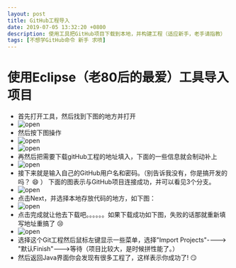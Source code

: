 ```yaml
---
layout: post
title: GitHub工程导入
date: 2019-07-05 13:32:20 +0800
description: 使用工具把GitHub项目下载到本地，并构建工程（适应新手，老手请指教）
tags: [不想学GitHub命令 新手 求喷]
---
```



# 使用Eclipse（老80后的最爱）工具导入项目

  * 首先打开工具，然后找到下图的地方并打开
  * ![open]({{site.baseurl}}/assets/img/GitHub连接.jpg)
  * 然后按下图操作
  * ![open]({{site.baseurl}}/assets/img/gitOpen.jpg)
  * ![open]({{site.baseurl}}/assets/img/gitClone.jpg)
  * 再然后把需要下载gitHub工程的地址填入，下面的一些信息就会制动补上
  * ![open]({{site.baseurl}}/assets/img/gitlink.jpg)
  * 接下来就是输入自己的GitHub用户名和密码。（别告诉我没有，你是搞开发的吗？ :smile: ）
    下面的图表示与GitHub项目连接成功，并可以看见3个分支。
  * ![open]({{site.baseurl}}/assets/img/gitlinkSuccess.jpg)
  * 点击Next，并选择本地存放代码的地方，如下图：
  * ![open]({{site.baseurl}}/assets/img/gitBrowse.jpg)
  * 点击完成就让他去下载吧。。。。。。如果下载成功如下图，失败的话那就重新填写地址重搞了 :cry:
  * ![open]({{site.baseurl}}/assets/img/gitSuccessInfo.jpg)
  * 选择这个Git工程然后鼠标左键显示一些菜单，选择"Import Projects"----> "默认Finish"--->等待（项目比较大，是时候拼性能了。）
  * 然后返回Java界面你会发现有很多工程了，这样表示你成功了!  :smirk:
